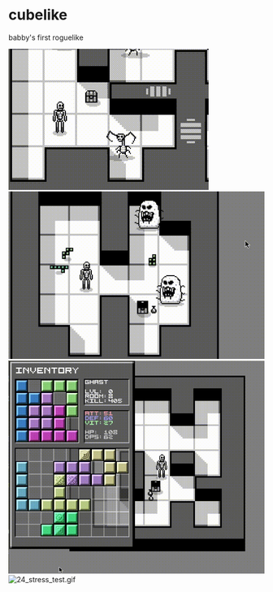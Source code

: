 # cubelike
babby's first roguelike 

![20_doors_and_death_animations.gif](gifs/20_doors_and_death_animations.gif?raw=true "doors and death animations")
![11_picking_up_items.gif](gifs/11_picking_up_items.gif?raw=true "picking up items")
![15_item_rotation.gif](gifs/15_item_rotation.gif?raw=true "item rotation")
![24_stress_test.gif](gifs/24_stress_test.gif?raw=true "stress test")
